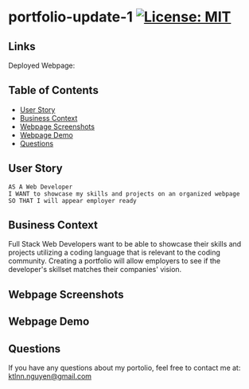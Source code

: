 # portfolio-update-1 [![License: MIT](https://img.shields.io/badge/License-MIT-yellow.svg)](https://opensource.org/licenses/MIT)

## Links
Deployed Webpage:

## Table of Contents
- [User Story](#user-story)
- [Business Context](#business-context)
- [Webpage Screenshots](#webpage-screenshots)
- [Webpage Demo](#webpage-demo)
- [Questions](#questions)

## User Story
```
AS A Web Developer
I WANT to showcase my skills and projects on an organized webpage
SO THAT I will appear employer ready
```

## Business Context
Full Stack Web Developers want to be able to showcase their skills and projects utilizing a coding language that is relevant to the coding community. Creating a portfolio will allow employers to see if the developer's skillset matches their companies' vision. 

## Webpage Screenshots

## Webpage Demo

## Questions
If you have any questions about my portolio, feel free to contact me at: ktlnn.nguyen@gmail.com